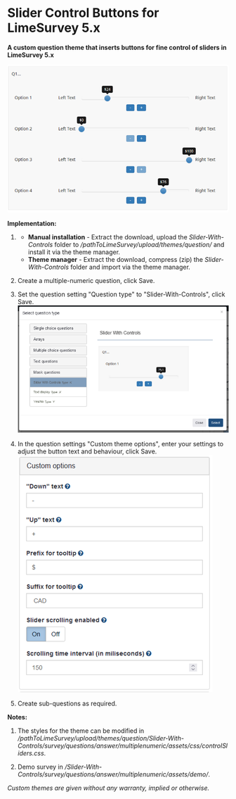 # Slider Control Buttons for LimeSurvey 5.x
**A custom question theme that inserts buttons for fine control of sliders in LimeSurvey 5.x**

![Image Slider Controls](/Slider-With-Controls/survey/questions/answer/multiplenumeric/assets/images/slider_controls_4.png)

**Implementation:**

1) - **Manual installation** - Extract the download, upload the *Slider-With-Controls* folder to */pathToLimeSurvey/upload/themes/question/* and install it via the theme manager.
    - **Theme manager** - Extract the download, compress (zip) the *Slider-With-Controls* folder and import via the theme manager.

2) Create a multiple-numeric question, click Save.

3) Set the question setting "Question type" to "Slider-With-Controls", click Save.  
![Image Select Slider-With-Controls](/Slider-With-Controls/survey/questions/answer/multiplenumeric/assets/images/slider_controls_2_5x.png)

4) In the question settings "Custom theme options", enter your settings to adjust the button text and behaviour, click Save.  
![Image Enter custom settings](/Slider-With-Controls/survey/questions/answer/multiplenumeric/assets/images/slider_controls_3.png)

5) Create sub-questions as required.

**Notes:**

1) The styles for the theme can be modified in */pathToLimeSurvey/upload/themes/question/Slider-With-Controls/survey/questions/answer/multiplenumeric/assets/css/controlSliders.css*.

2) Demo survey in */Slider-With-Controls/survey/questions/answer/multiplenumeric/assets/demo/*.
    
    
*Custom themes are given without any warranty, implied or otherwise.*
